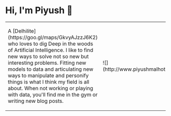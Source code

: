 # Hi, I'm Piyush 👋

<table><tr><td><blockqoute><p style="text-align:left">A [Delhilite](https://goo.gl/maps/GkvyAJzzJ6K2) who loves to dig Deep in the woods of Artificial Intelligence. I like to find new ways to solve not so new but interesting problems. Fitting new models to data and articulating new ways to manipulate and personify things is what I think my field is all about. When not working or playing with data, you'll find me in the gym or writing new blog posts.</p></blockqoute></td><td> ![](http://www.piyushmalhotra.in/img/me.jpg) </td></tr></table>


<!--
**piyush2896/piyush2896** is a ✨ _special_ ✨ repository because its `README.md` (this file) appears on your GitHub profile.

Here are some ideas to get you started:

- 🔭 I’m currently working on ...
- 🌱 I’m currently learning ...
- 👯 I’m looking to collaborate on ...
- 🤔 I’m looking for help with ...
- 💬 Ask me about ...
- 📫 How to reach me: ...
- 😄 Pronouns: ...
- ⚡ Fun fact: ...
-->
